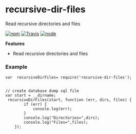 recursive-dir-files
=================
Read recursive directories and files


[![npm](https://img.shields.io/npm/dm/recursive-dir-files.svg?style=flat-square)](https://www.npmjs.com/package/recursive-dir-files)
[![Travis](https://img.shields.io/travis/naval/recursive-dir-files.svg?style=flat-square)](https://travis-ci.org/naval/recursive-dir-files)
[![node](https://img.shields.io/node/v/recursive-dir-files.svg?style=flat-square)](https://nodejs.org/)

**Features**
- Read recursive directories and files


### Example

    var  recursiveDirFiles= require('recursive-dir-files');
    

    // create database dump sql file
    var start = __dirname;
     recursiveDirFiles(start, function (err, dirs, files) {
            if (err) {
                console.log(err);
            }
            console.log("Directories=",dirs);
            console.log("Files=",files);
        });
